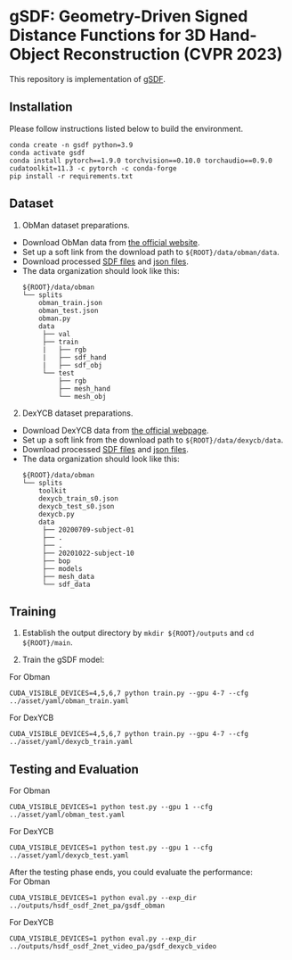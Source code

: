 # gSDF: Geometry-Driven Signed Distance Functions for 3D Hand-Object Reconstruction (CVPR 2023)

This repository is implementation of [gSDF](https://arxiv.org/abs/2304.11970).

## Installation
Please follow instructions listed below to build the environment.
```
conda create -n gsdf python=3.9
conda activate gsdf
conda install pytorch==1.9.0 torchvision==0.10.0 torchaudio==0.9.0 cudatoolkit=11.3 -c pytorch -c conda-forge
pip install -r requirements.txt
```
## Dataset
1. ObMan dataset preparations. 
- Download ObMan data from [the official website](https://www.di.ens.fr/willow/research/obman/data/requestaccess.php).
- Set up a soft link from the download path to `${ROOT}/data/obman/data`.
- Download processed [SDF files](https://drive.google.com/drive/folders/1GjFJBJlbJxeYrExtcYEdhAaeH-wLZOIF) and [json files](https://drive.google.com/drive/folders/1DBzG9J0uLzCy4A6W6Uq6Aq4JNAHiiNJQ).
- The data organization should look like this: 
   ```
   ${ROOT}/data/obman
   └── splits
       obman_train.json
       obman_test.json
       obman.py
       data
        ├── val
        ├── train
        |   ├── rgb
        |   ├── sdf_hand
        |   ├── sdf_obj
        └── test
            ├── rgb
            ├── mesh_hand
            └── mesh_obj
   ```

2. DexYCB dataset preparations. 
- Download DexYCB data from [the official webpage](https://dex-ycb.github.io/).
- Set up a soft link from the download path to `${ROOT}/data/dexycb/data`.
- Download processed [SDF files](https://drive.google.com/drive/folders/15yjzjYcqyOiIbX-6uaeYOezVH4stDTCG) and [json files](https://drive.google.com/drive/folders/1qULhMx1PrnXkihrPacIFzLOT5H2FZSj7).
- The data organization should look like this: 
   ```
   ${ROOT}/data/obman
   └── splits
       toolkit
       dexycb_train_s0.json
       dexycb_test_s0.json
       dexycb.py
       data
        ├── 20200709-subject-01
        ├── .
        ├── .
        ├── 20201022-subject-10
        ├── bop
        ├── models
        ├── mesh_data
        └── sdf_data
   ```

## Training
1. Establish the output directory by `mkdir ${ROOT}/outputs` and `cd ${ROOT}/main`.

2. Train the gSDF model:

For Obman
```
CUDA_VISIBLE_DEVICES=4,5,6,7 python train.py --gpu 4-7 --cfg ../asset/yaml/obman_train.yaml
```

For DexYCB
```
CUDA_VISIBLE_DEVICES=4,5,6,7 python train.py --gpu 4-7 --cfg ../asset/yaml/dexycb_train.yaml
```

## Testing and Evaluation
For Obman
```
CUDA_VISIBLE_DEVICES=1 python test.py --gpu 1 --cfg ../asset/yaml/obman_test.yaml
```
For DexYCB
```
CUDA_VISIBLE_DEVICES=1 python test.py --gpu 1 --cfg ../asset/yaml/dexycb_test.yaml
```
After the testing phase ends, you could evaluate the performance:\
For Obman
```
CUDA_VISIBLE_DEVICES=1 python eval.py --exp_dir ../outputs/hsdf_osdf_2net_pa/gsdf_obman
```
For DexYCB
```
CUDA_VISIBLE_DEVICES=1 python eval.py --exp_dir ../outputs/hsdf_osdf_2net_video_pa/gsdf_dexycb_video
```